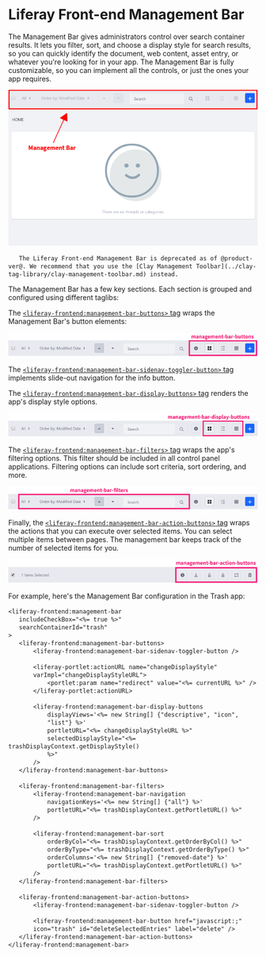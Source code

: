 # Liferay Front-end Management Bar

The Management Bar gives administrators control over search container results. It lets you filter, sort, and choose a display style for search results, so you can quickly identify the document, web content, asset entry, or whatever you're looking for in your app. The Management Bar is fully customizable, so you can implement all the controls, or just the ones your app requires. 

![The Management Bar lets the user customize how the app displays content.](./liferay-frontend-management-bar/images/01.png)

```{note}
   The Liferay Front-end Management Bar is deprecated as of @product-ver@. We recommend that you use the [Clay Management Toolbar](../clay-tag-library/clay-management-toolbar.md) instead.
```

The Management Bar has a few key sections. Each section is grouped and configured using different taglibs:

The [`<liferay-frontend:management-bar-buttons>` tag](https://docs.liferay.com/dxp/apps/foundation/latest/taglibdocs/liferay-frontend/management-bar-buttons.html) wraps the Management Bar's button elements:

![The `management-bar-buttons` tag contains the Management Bar's main buttons.](./liferay-frontend-management-bar/images/02.png)

The [`<liferay-frontend:management-bar-sidenav-toggler-button>` tag](https://docs.liferay.com/dxp/apps/foundation/latest/taglibdocs/liferay-frontend/management-bar-sidenav-toggler-button.html)  implements slide-out navigation for the info button.

The [`<liferay-frontend:management-bar-display-buttons>` tag](https://docs.liferay.com/dxp/apps/foundation/latest/taglibdocs/liferay-frontend/management-bar-display-buttons.html) renders the app's display style options.

![The `management-bar-display-buttons` tag contains the content's display options.](./liferay-frontend-management-bar/images/03.png)

The [`<liferay-frontend:management-bar-filters>` tag](https://docs.liferay.com/dxp/apps/foundation/latest/taglibdocs/liferay-frontend/management-bar-filters.html) wraps the app's filtering options. This filter should be included in all control  panel applications. Filtering options can include sort criteria, sort ordering, and more. 

![The `management-bar-filters` tag contains the content filtering options.](./liferay-frontend-management-bar/images/04.png)

Finally, the [`<liferay-frontend:management-bar-action-buttons>` tag](https://docs.liferay.com/dxp/apps/foundation/latest/taglibdocs/liferay-frontend/management-bar-action-buttons.html) wraps the actions that you can execute over selected items. You can select multiple items between pages. The management bar keeps track of the number of selected items for you. 

![The management bar keeps track of the items selected and displays the actions to execute on them.](./liferay-frontend-management-bar/images/05.png)

For example, here's the Management Bar configuration in the Trash app:

```markup
<liferay-frontend:management-bar
   includeCheckBox="<%= true %>"
   searchContainerId="trash"
>
   <liferay-frontend:management-bar-buttons>
       <liferay-frontend:management-bar-sidenav-toggler-button />

       <liferay-portlet:actionURL name="changeDisplayStyle"
       varImpl="changeDisplayStyleURL">
           <portlet:param name="redirect" value="<%= currentURL %>" />
       </liferay-portlet:actionURL>

       <liferay-frontend:management-bar-display-buttons
           displayViews='<%= new String[] {"descriptive", "icon",
           "list"} %>'
           portletURL="<%= changeDisplayStyleURL %>"
           selectedDisplayStyle="<%= trashDisplayContext.getDisplayStyle()
           %>"
       />
   </liferay-frontend:management-bar-buttons>

   <liferay-frontend:management-bar-filters>
       <liferay-frontend:management-bar-navigation
           navigationKeys='<%= new String[] {"all"} %>'
           portletURL="<%= trashDisplayContext.getPortletURL() %>"
       />

       <liferay-frontend:management-bar-sort
           orderByCol="<%= trashDisplayContext.getOrderByCol() %>"
           orderByType="<%= trashDisplayContext.getOrderByType() %>"
           orderColumns='<%= new String[] {"removed-date"} %>'
           portletURL="<%= trashDisplayContext.getPortletURL() %>"
       />
   </liferay-frontend:management-bar-filters>

   <liferay-frontend:management-bar-action-buttons>
       <liferay-frontend:management-bar-sidenav-toggler-button />

       <liferay-frontend:management-bar-button href="javascript:;"
       icon="trash" id="deleteSelectedEntries" label="delete" />
   </liferay-frontend:management-bar-action-buttons>
</liferay-frontend:management-bar>
```